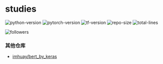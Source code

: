 studies
===

![python-version](https://img.shields.io/badge/python-3.8+-green)
![pytorch-version](https://img.shields.io/badge/pytorch-1.8+-green)
![tf-version](https://img.shields.io/badge/tensorflow-2.3+-green)
![repo-size](https://img.shields.io/github/repo-size/imhuay/studies)
![total-lines](https://img.shields.io/tokei/lines/github/imhuay/studies)
<!-- ![code-size](https://img.shields.io/github/languages/code-size/imhuay/studies) -->

![followers](https://img.shields.io/github/followers/imhuay?style=social)
<!-- ![user-stars](https://img.shields.io/github/stars/imhuay?style=social) -->


### 其他仓库
- [imhuay/bert_by_keras](https://github.com/imhuay/bert_by_keras)